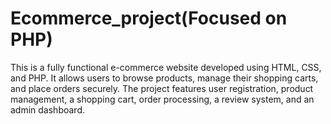 # Ecommerce_project(Focused on PHP)
This is a fully functional e-commerce website developed using HTML, CSS, and PHP. It allows users to browse products, manage their shopping carts, and place orders securely. The project features user registration, product management, a shopping cart, order processing, a review system, and an admin dashboard.
